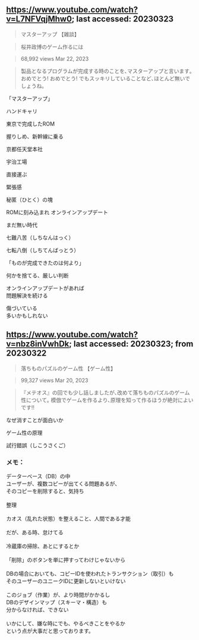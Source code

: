 ## https://www.youtube.com/watch?v=L7NFVqjMhw0; last accessed: 20230323

> マスターアップ 【雑談】 

> 桜井政博のゲーム作るには 

> 68,992 views Mar 22, 2023 

> 製品となるプログラムが完成する時のことを､マスターアップと言います｡ おめでとう! おめでとう! でもスッキリしていることなど､ほとんど無いでしょうね｡

「マスターアップ」

ハンドキャリ

東京で完成したROM

握りしめ、新幹線に乗る

京都任天堂本社

宇治工場

直接運ぶ

緊張感

秘匿（ひとく）の塊

ROMに刻み込まれ
オンラインアップデート

まだ無い時代

七難八苦（しちなんはっく）

七転八倒（しちてんばっとう）

「ものが完成できたのは何より」

何かを捨てる、厳しい判断

オンラインアップデートがあれば<br/>
問題解決を続ける

傷づいている<br/>
多いかもしれない


## https://www.youtube.com/watch?v=nbz8inVwhDk; last accessed: 20230323; from 20230322

> 落ちものパズルのゲーム性 【ゲーム性】

> 99,327 views Mar 20, 2023 

> 『メテオス』の回でも少し話しましたが､改めて落ちものパズルのゲーム性について｡ 模倣でゲームを作るより､原理を知って作るほうが絶対によいです!!

なぜ消すことが面白いか

ゲーム性の原理

試行錯誤（しこうさくご）

### メモ：

データーベース（DB）の中<br/>
ユーザーが、複数コピーが出てくる問題あるが、<br/>
そのコピーを削除すると、気持ち<br/>
<br/>
整理<br/>
<br/>
カオス（乱れた状態）を整えること、人間である才能<br/>
<br/>
だが、ある時、怠けてる<br/>
<br/>
冷蔵庫の掃除、あとにするとか<br/>
<br/>
「削除」のボタンを単に押すってわけじゃないから<br/>
<br/>
DBの場合においても、コピーIDを使われたトランサクション（取引）も<br/>
そのユーザーのユニークIDに更新しないといけない<br/>
<br/>
このジョブ（作業）が、より時間がかかるし<br/>
DBのデザインマップ（スキーマ・構造）も<br/>
分からなければ、できない<br/>
<br/>
いかにして、嫌な時にでも、やるべきことをやるか
<br/>
という点が大事だと思っております。


